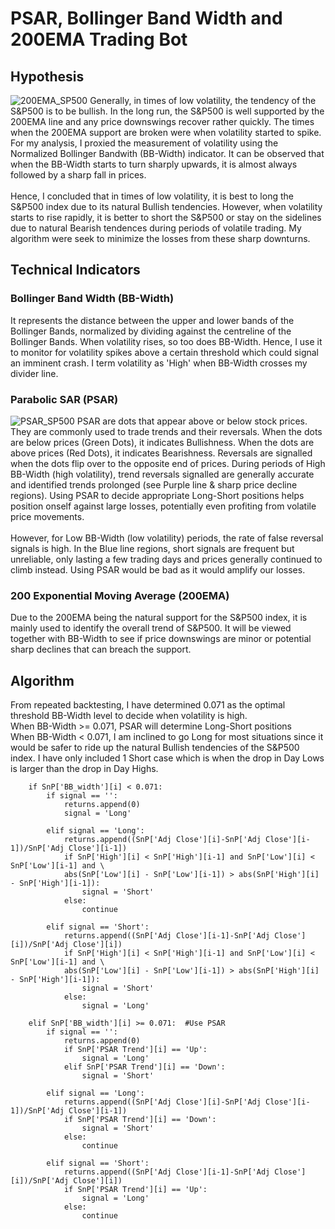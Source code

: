 # PSAR, Bollinger Band Width and 200EMA Trading Bot

## Hypothesis
![200EMA_SP500](https://github.com/wchia016/Trading-Bot-v1/blob/master/image/200EMA_BB.png)
Generally, in times of low volatility, the tendency of the S&P500 is to be bullish. In the long run, the S&P500 is well supported by the 200EMA line and any price downswings recover rather quickly. The times when the 200EMA support are broken were when volatility started to spike. For my analysis, I proxied the measurement of volatility using the Normalized Bollinger Bandwith (BB-Width) indicator. It can be observed that when the BB-Width starts to turn sharply upwards, it is almost always followed by a sharp fall in prices.
\
\
Hence, I concluded that in times of low volatility, it is best to long the S&P500 index due to its natural Bullish tendencies. However, when volatility starts to rise rapidly, it is better to short the S&P500 or stay on the sidelines due to natural Bearish tendences during periods of volatile trading. My algorithm were seek to minimize the losses from these sharp downturns.

## Technical Indicators
### Bollinger Band Width (BB-Width)
It represents the distance between the upper and lower bands of the Bollinger Bands, normalized by dividing against the centreline of the Bollinger Bands. When volatility rises, so too does BB-Width. Hence, I use it to monitor for volatility spikes above a certain threshold which could signal an imminent crash. I term volatility as 'High' when BB-Width crosses my divider line.
### Parabolic SAR (PSAR)
![PSAR_SP500](https://github.com/wchia016/Trading-Bot-v1/blob/master/image/PSAR_BB.png)
PSAR are dots that appear above or below stock prices. They are commonly used to trade trends and their reversals. When the dots are below prices (Green Dots), it indicates Bullishness. When the dots are above prices (Red Dots), it indicates Bearishness. Reversals are signalled when the dots flip over to the opposite end of prices. During periods of High BB-Width (high volatility), trend reversals signalled are generally accurate and identified trends prolonged (see Purple line & sharp price decline regions). Using PSAR to decide appropriate Long-Short positions helps position onself against large losses, potentially even profiting from volatile price movements.
\
\
However, for Low BB-Width (low volatility) periods, the rate of false reversal signals is high. In the Blue line regions, short signals are frequent but unreliable, only lasting a few trading days and prices generally continued to climb instead. Using PSAR would be bad as it would amplify our losses.  
### 200 Exponential Moving Average (200EMA)
Due to the 200EMA being the natural support for the S&P500 index, it is mainly used to identify the overall trend of S&P500. It will be viewed together with BB-Width to see if price downswings are minor or potential sharp declines that can breach the support.

## Algorithm
From repeated backtesting, I have determined 0.071 as the optimal threshold BB-Width level to decide when volatility is high.
\
When BB-Width >= 0.071, PSAR will determine Long-Short positions
\
When BB-Width < 0.071, I am inclined to go Long for most situations since it would be safer to ride up the natural Bullish tendencies of the S&P500 index. I have only included 1 Short case which is when the drop in Day Lows is larger than the drop in Day Highs.

```
    if SnP['BB_width'][i] < 0.071:
        if signal == '':
            returns.append(0)
            signal = 'Long'
        
        elif signal == 'Long':
            returns.append((SnP['Adj Close'][i]-SnP['Adj Close'][i-1])/SnP['Adj Close'][i-1])
            if SnP['High'][i] < SnP['High'][i-1] and SnP['Low'][i] < SnP['Low'][i-1] and \
            abs(SnP['Low'][i] - SnP['Low'][i-1]) > abs(SnP['High'][i] - SnP['High'][i-1]):
                signal = 'Short'
            else:
                continue
        
        elif signal == 'Short':
            returns.append((SnP['Adj Close'][i-1]-SnP['Adj Close'][i])/SnP['Adj Close'][i])
            if SnP['High'][i] < SnP['High'][i-1] and SnP['Low'][i] < SnP['Low'][i-1] and \
            abs(SnP['Low'][i] - SnP['Low'][i-1]) > abs(SnP['High'][i] - SnP['High'][i-1]):
                signal = 'Short'
            else:
                signal = 'Long'
        
    elif SnP['BB_width'][i] >= 0.071:  #Use PSAR
        if signal == '':
            returns.append(0)
            if SnP['PSAR Trend'][i] == 'Up':
                signal = 'Long'
            elif SnP['PSAR Trend'][i] == 'Down':
                signal = 'Short'
        
        elif signal == 'Long':
            returns.append((SnP['Adj Close'][i]-SnP['Adj Close'][i-1])/SnP['Adj Close'][i-1])
            if SnP['PSAR Trend'][i] == 'Down':
                signal = 'Short'
            else:
                continue
            
        elif signal == 'Short':
            returns.append((SnP['Adj Close'][i-1]-SnP['Adj Close'][i])/SnP['Adj Close'][i])
            if SnP['PSAR Trend'][i] == 'Up':
                signal = 'Long'
            else:
                continue
  ```
